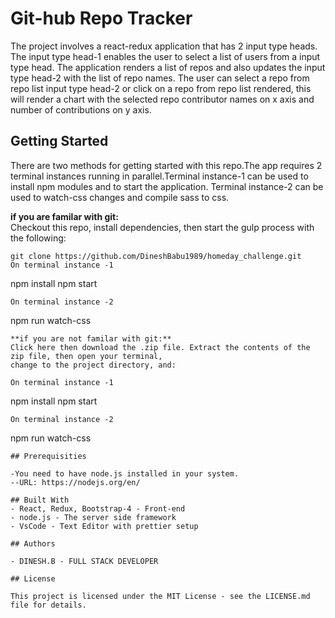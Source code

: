 # Git-hub Repo Tracker

The project involves a react-redux application that has 2 input type heads. The input type head-1 enables the user to select a list of users from a input type head. The application renders a list of repos and also updates the input type head-2 with the list of repo names. The user can select a repo from repo list input type head-2 or click on a repo from repo list rendered, this will render a chart with the selected repo contributor names on x axis and number of contributions on y axis.

## Getting Started

There are two methods for getting started with this repo.The app requires 2 terminal instances running in parallel.Terminal instance-1 can be used to install npm modules and to start the application. Terminal instance-2 can be used to watch-css changes and compile sass to css.

**if you are familar with git:**  
Checkout this repo, install dependencies, then start the gulp process with the following:

```
git clone https://github.com/DineshBabu1989/homeday_challenge.git
On terminal instance -1
```

npm install
npm start

```
On terminal instance -2
```

npm run watch-css

```
**if you are not familar with git:**
Click here then download the .zip file. Extract the contents of the zip file, then open your terminal,
change to the project directory, and:

On terminal instance -1
```

npm install
npm start

```
On terminal instance -2
```

npm run watch-css

```
## Prerequisities

-You need to have node.js installed in your system.
--URL: https://nodejs.org/en/

## Built With
- React, Redux, Bootstrap-4 - Front-end
- node.js - The server side framework
- VsCode - Text Editor with prettier setup

## Authors

- DINESH.B - FULL STACK DEVELOPER

## License

This project is licensed under the MIT License - see the LICENSE.md file for details.
```
